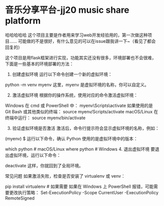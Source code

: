 # 音乐分享平台-jj20 music share platform
哈哈哈哈哈 这个项目主要是作者用来学习web开发经验用的，第一次做这种项目......
可能做的不是很好，有什么意见的可以在issue跟我讲一下~（看见了都会回复的）

这个项目是用flask框架进行实现，功能其实还没有很多，环境部署也不会很难，下面是一些基本的环境部署的方法：

1. 创建虚拟环境
运行以下命令创建一个新的虚拟环境：

python -m venv myenv
这里，myenv 是虚拟环境的名称，你可以自定义。

2. 激活虚拟环境
根据你的操作系统，使用对应的命令激活虚拟环境：

Windows
在 cmd 或 PowerShell 中：
myenv\Scripts\activate
如果使用的是 Git Bash 或其他类似的终端：
source myenv/Scripts/activate
macOS/Linux
在终端中运行：
source myenv/bin/activate

3. 验证虚拟环境是否激活
激活后，命令行提示符会显示虚拟环境的名称，例如：

(myenv) $
运行以下命令，确认 Python 使用的是虚拟环境中的版本：

which python  # macOS/Linux
where python  # Windows
4. 退出虚拟环境
要退出虚拟环境，运行以下命令：

deactivate
这样，你就回到了全局环境。

常见问题
如果激活失败，检查是否安装了 virtualenv 或 venv：

pip install virtualenv  # 如果需要
如果在 Windows 上 PowerShell 报错，可能需要更改执行策略：
Set-ExecutionPolicy -Scope CurrentUser -ExecutionPolicy RemoteSigned
